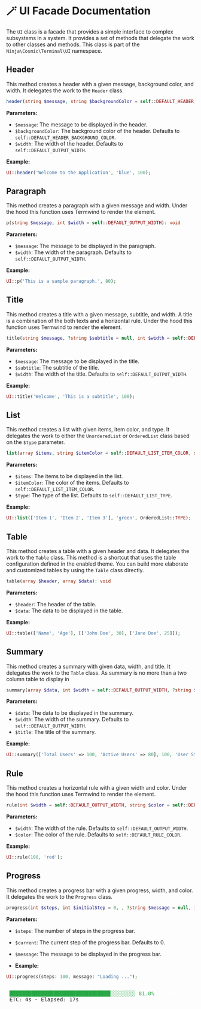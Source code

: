 # 🪄 UI Facade Documentation

The `UI` class is a facade that provides a simple interface to complex subsystems in a system. It provides a set of methods that delegate the work to other classes and methods. This class is part of the `Ninja\Cosmic\Terminal\UI` namespace.

## Header

This method creates a header with a given message, background color, and width. It delegates the work to the `Header` class.

```php
header(string $message, string $backgroundColor = self::DEFAULT_HEADER_BACKGROUND_COLOR, int $width = self::DEFAULT_OUTPUT_WIDTH): void
```

**Parameters:**
- `$message`: The message to be displayed in the header.
- `$backgroundColor`: The background color of the header. Defaults to `self::DEFAULT_HEADER_BACKGROUND_COLOR`.
- `$width`: The width of the header. Defaults to `self::DEFAULT_OUTPUT_WIDTH`.

**Example:**
```php
UI::header('Welcome to the Application', 'blue', 100);
```

## Paragraph

This method creates a paragraph with a given message and width. Under the hood this function uses Termwind to render the element.

```php
p(string $message, int $width = self::DEFAULT_OUTPUT_WIDTH): void
```

**Parameters:**
- `$message`: The message to be displayed in the paragraph.
- `$width`: The width of the paragraph. Defaults to `self::DEFAULT_OUTPUT_WIDTH`.

**Example:**
```php
UI::p('This is a sample paragraph.', 80);
```

## Title

This method creates a title with a given message, subtitle, and width. A title is a combination of the both texts and a horizontal rule. Under the hood this function uses Termwind to render the element.

```php
title(string $message, ?string $subtitle = null, int $width = self::DEFAULT_OUTPUT_WIDTH): void
```

**Parameters:**
- `$message`: The message to be displayed in the title.
- `$subtitle`: The subtitle of the title.
- `$width`: The width of the title. Defaults to `self::DEFAULT_OUTPUT_WIDTH`.

**Example:**
```php
UI::title('Welcome', 'This is a subtitle', 100);
```


## List

This method creates a list with given items, item color, and type. It delegates the work to either the `UnorderedList` or `OrderedList` class based on the `$type` parameter.

```php
list(array $items, string $itemColor = self::DEFAULT_LIST_ITEM_COLOR, string $type = self::DEFAULT_LIST_TYPE): void
```

**Parameters:**
- `$items`: The items to be displayed in the list.
- `$itemColor`: The color of the items. Defaults to `self::DEFAULT_LIST_ITEM_COLOR`.
- `$type`: The type of the list. Defaults to `self::DEFAULT_LIST_TYPE`.

**Example:**
```php
UI::list(['Item 1', 'Item 2', 'Item 3'], 'green', OrderedList::TYPE);
```

## Table

This method creates a table with a given header and data. It delegates the work to the `Table` class. This method is a shortcut that
uses the table configuration defined in the enabled theme. You can build more elaborate and customized tables by using the `Table` class directly.

```php
table(array $header, array $data): void
```

**Parameters:**
- `$header`: The header of the table.
- `$data`: The data to be displayed in the table.

**Example:**
```php
UI::table(['Name', 'Age'], [['John Doe', 30], ['Jane Doe', 25]]);
```
## Summary

This method creates a summary with given data, width, and title. It delegates the work to the `Table` class.
As summary is no more than a two column table to display in

```php
summary(array $data, int $width = self::DEFAULT_OUTPUT_WIDTH, ?string $title = null): void
```

**Parameters:**
- `$data`: The data to be displayed in the summary.
- `$width`: The width of the summary. Defaults to `self::DEFAULT_OUTPUT_WIDTH`.
- `$title`: The title of the summary.

**Example:**
```php
UI::summary(['Total Users' => 100, 'Active Users' => 80], 100, 'User Statistics');
```

## Rule

This method creates a horizontal rule with a given width and color. Under the hood this function uses Termwind to render the element.

```php
rule(int $width = self::DEFAULT_OUTPUT_WIDTH, string $color = self::DEFAULT_RULE_COLOR): void
```

**Parameters:**
- `$width`: The width of the rule. Defaults to `self::DEFAULT_OUTPUT_WIDTH`.
- `$color`: The color of the rule. Defaults to `self::DEFAULT_RULE_COLOR`.

**Example:**
```php
UI::rule(100, 'red');
```

## Progress

This method creates a progress bar with a given progress, width, and color. It delegates the work to the `Progress` class.

```php
progress(int $steps, int $initialStep = 0, , ?string $message = null, int $width = self::DEFAULT_OUTPUT_WIDTH): void
```

**Parameters:**
- `$steps`: The number of steps in the progress bar.
- `$current`: The current step of the progress bar. Defaults to 0.
- `$message`: The message to be displayed in the progress bar.

- **Example:**
```php
UI::progress(steps: 100, message: "Loading ...");
```
<pre> <font color="#FFFFFF">Loading...</font>
 <font color="#28A745">████████████████████████████████░░░░░░░░</font> <font color="#28A745">81.0%</font> <font color="#FFFFFF">(81/100)</font>
 ETC: 4s - Elapsed: 17s
</pre>
